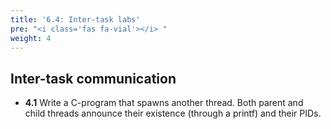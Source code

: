 ```yaml
---
title: '6.4: Inter-task labs'
pre: "<i class='fas fa-vial'></i> "
weight: 4
---
```


## Inter-task communication

* **4.1** Write a C-program that spawns another thread. Both parent and child threads announce their existence (through a printf) and their PIDs.
